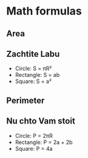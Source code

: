 # Math formulas
## Area
## Zachtite Labu
- Circle: S = πR²
- Rectangle: S = ab
- Square: S = a²

## Perimeter
## Nu chto Vam stoit
- Circle: P = 2πR
- Rectangle: P = 2a + 2b
- Square: P = 4a